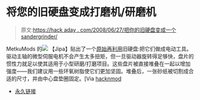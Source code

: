 # 将您的旧硬盘变成打磨机/研磨机

> 原文:[https://hack aday . com/2008/06/27/把你的旧硬盘变成一个 sandergrinder/](https://hackaday.com/2008/06/27/turn-your-old-hard-drive-into-a-sandergrinder/)

MetkuMods 的![](../Images/706ad22d3060d3f37192634b57d3d10b.png)
【Jipa】贴出了一个[原始再利用](http://metku.net/index.html?sect=view&path=mods/hdd_grinder/index_eng)旧硬盘:把它们做成电动工具。驱动主轴的微型伺服电机不会产生太多扭矩，但一旦驱动器旋转得足够快，盘片的惯性力就足以使其适用于小型研磨/打磨项目。这些盘片被直接堆叠在一起以增加强度——我们建议用一些环氧树脂使它们更加坚固。堆叠后，一张砂纸被切割成合适的尺寸，并由中心盘垫圈固定。[Via [hacknmod](http://www.hacknmod.com/displayMOD.php?hack=1547)

*   [永久链接](http://metku.net/index.html?sect=view&path=mods/hdd_grinder/index_eng)